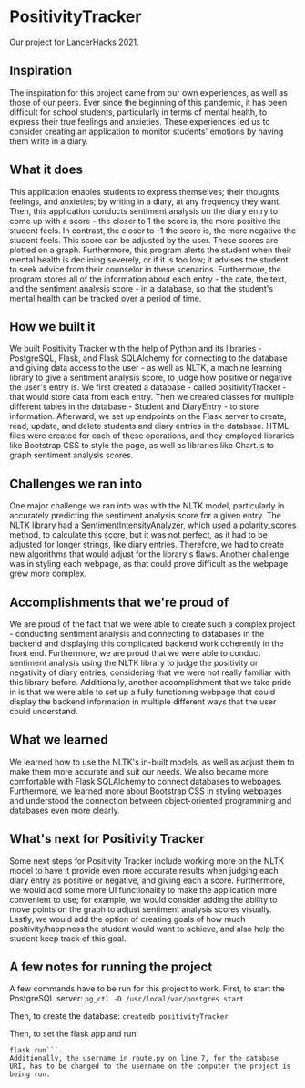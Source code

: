 # PositivityTracker
Our project for LancerHacks 2021.


## Inspiration

The inspiration for this project came from our own experiences, as well as those of our peers. Ever since the beginning of this pandemic, it has been difficult for school students, particularly in terms of mental health, to express their true feelings and anxieties. These experiences led us to consider creating an application to monitor students' emotions by having them write in a diary.

## What it does

This application enables students to express themselves; their thoughts, feelings, and anxieties; by writing in a diary, at any frequency they want. Then, this application conducts sentiment analysis on the diary entry to come up with a score - the closer to 1 the score is, the more positive the student feels. In contrast, the closer to -1 the score is, the more negative the student feels. This score can be adjusted by the user. These scores are plotted on a graph. Furthermore, this program alerts the student when their mental health is declining severely, or if it is too low; it advises the student to seek advice from their counselor in these scenarios. Furthermore, the program stores all of the information about each entry - the date, the text, and the sentiment analysis score - in a database, so that the student's mental health can be tracked over a period of time.

## How we built it

We built Positivity Tracker with the help of Python and its libraries - PostgreSQL, Flask, and Flask SQLAlchemy for connecting to the database and giving data access to the user - as well as NLTK, a machine learning library to give a sentiment analysis score, to judge how positive or negative the user's entry is. We first created a database - called positivityTracker - that would store data from each entry. Then we created classes for multiple different tables in the database - Student and DiaryEntry - to store information. Afterward, we set up endpoints on the Flask server to create, read, update, and delete students and diary entries in the database. HTML files were created for each of these operations, and they employed libraries like Bootstrap CSS to style the page, as well as libraries like Chart.js to graph sentiment analysis scores.

## Challenges we ran into

One major challenge we ran into was with the NLTK model, particularly in accurately predicting the sentiment analysis score for a given entry. The NLTK library had a SentimentIntensityAnalyzer, which used a polarity_scores method, to calculate this score, but it was not perfect, as it had to be adjusted for longer strings, like diary entries. Therefore, we had to create new algorithms that would adjust for the library's flaws. Another challenge was in styling each webpage, as that could prove difficult as the webpage grew more complex.

## Accomplishments that we're proud of

We are proud of the fact that we were able to create such a complex project - conducting sentiment analysis and connecting to databases in the backend and displaying this complicated backend work coherently in the front end. Furthermore, we are proud that we were able to conduct sentiment analysis using the NLTK library to judge the positivity or negativity of diary entries, considering that we were not really familiar with this library before. Additionally, another accomplishment that we take pride in is that we were able to set up a fully functioning webpage that could display the backend information in multiple different ways that the user could understand.

## What we learned

We learned how to use the NLTK's in-built models, as well as adjust them to make them more accurate and suit our needs. We also became more comfortable with Flask SQLAlchemy to connect databases to webpages. Furthermore, we learned more about Bootstrap CSS in styling webpages and understood the connection between object-oriented programming and databases even more clearly.

## What's next for Positivity Tracker

Some next steps for Positivity Tracker include working more on the NLTK model to have it provide even more accurate results when judging each diary entry as positive or negative, and giving each a score. Furthermore, we would add some more UI functionality to make the application more convenient to use; for example, we would consider adding the ability to move points on the graph to adjust sentiment analysis scores visually. Lastly, we would add the option of creating goals of how much positivity/happiness the student would want to achieve, and also help the student keep track of this goal.

## A few notes for running the project
A few commands have to be run for this project to work.
First, to start the PostgreSQL server:
`pg_ctl -D /usr/local/var/postgres start`

Then, to create the database:
`createdb positivityTracker`

Then, to set the flask app and run:
```export FLASK_APP=route.py
flask run```.
Additionally, the username in route.py on line 7, for the database URI, has to be changed to the username on the computer the project is being run.
